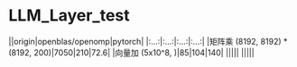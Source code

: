 # LLM_Layer_test

||origin|openblas/openomp|pytorch|
|:...:|:...:|:...:|:...:|
|矩阵乘 (8192, 8192) * (8192, 200)|7050|210|72.6|
|向量加 (5x10^8, )|85|104|140|
|||||
|||||
